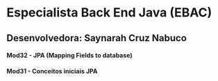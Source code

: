 # Especialista Back End Java (EBAC)

## Desenvolvedora: Saynarah Cruz Nabuco

#### Mod32 - JPA (Mapping Fields to database)
#### Mod31 - Conceitos iniciais JPA